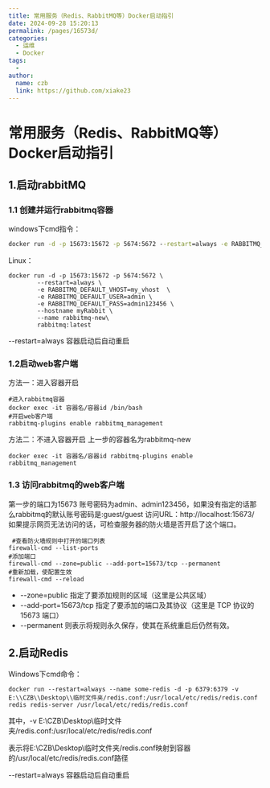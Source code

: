 ```yaml
---
title: 常用服务（Redis、RabbitMQ等）Docker启动指引
date: 2024-09-28 15:20:13
permalink: /pages/16573d/
categories:
  - 运维
  - Docker
tags:
  - 
author: 
  name: czb
  link: https://github.com/xiake23
---
```

# 常用服务（Redis、RabbitMQ等）Docker启动指引

## 1.启动rabbitMQ

### 1.1 创建并运行rabbitmq容器

windows下cmd指令：

```cmd
docker run -d -p 15673:15672 -p 5674:5672 --restart=always -e RABBITMQ_DEFAULT_VHOST=my_vhost  -e RABBITMQ_DEFAULT_USER=admin -e RABBITMQ_DEFAULT_PASS=admin123456 --hostname myRabbit --name rabbitmq-new rabbitmq:latest
```

Linux：

```shell
docker run -d -p 15673:15672 -p 5674:5672 \
        --restart=always \
        -e RABBITMQ_DEFAULT_VHOST=my_vhost  \
        -e RABBITMQ_DEFAULT_USER=admin \
        -e RABBITMQ_DEFAULT_PASS=admin123456 \
        --hostname myRabbit \
        --name rabbitmq-new\
        rabbitmq:latest
```
--restart=always 容器启动后自动重启


### 1.2启动web客户端

方法一：进入容器开启

```shell
#进入rabbitmq容器
docker exec -it 容器名/容器id /bin/bash
#开启web客户端
rabbitmq-plugins enable rabbitmq_management
```

方法二：不进入容器开启  上一步的容器名为rabbitmq-new
```shell
docker exec -it 容器名/容器id rabbitmq-plugins enable rabbitmq_management
```

### 1.3 访问rabbitmq的web客户端

第一步的端口为15673 账号密码为admin、admin123456，如果没有指定的话那么rabbitmq的默认账号密码是:guest/guest
访问URL：http://localhost:15673/
 如果提示网页无法访问的话，可检查服务器的防火墙是否开启了这个端口。

```shell
 #查看防火墙规则中打开的端口列表
firewall-cmd --list-ports
#添加端口
firewall-cmd --zone=public --add-port=15673/tcp --permanent
#重新加载，使配置生效
firewall-cmd --reload
```

- --zone=public 指定了要添加规则的区域（这里是公共区域）
- --add-port=15673/tcp 指定了要添加的端口及其协议（这里是 TCP 协议的 15673 端口）
- --permanent 则表示将规则永久保存，使其在系统重启后仍然有效。







## 2.启动Redis

Windows下cmd命令：

```shell
docker run --restart=always --name some-redis -d -p 6379:6379 -v E:\\CZB\\Desktop\\临时文件夹/redis.conf:/usr/local/etc/redis/redis.conf redis redis-server /usr/local/etc/redis/redis.conf
```

其中，-v E:\\CZB\\Desktop\\临时文件夹/redis.conf:/usr/local/etc/redis/redis.conf

表示将E:\\CZB\\Desktop\\临时文件夹/redis.conf映射到容器的/usr/local/etc/redis/redis.conf路径

--restart=always 容器启动后自动重启

